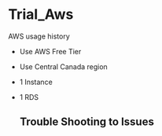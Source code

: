 # Trial_Aws
AWS usage history
- Use AWS Free Tier
- Use Central Canada region
- 1 Instance
- 1 RDS

  ## Trouble Shooting to Issues
